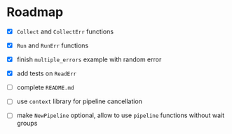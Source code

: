 Roadmap
=======

- [x] `Collect` and `CollectErr` functions
- [x] `Run` and `RunErr` functions
- [x] finish `multiple_errors` example with random error
- [x] add tests on `ReadErr`
- [ ] complete `README.md`

- [ ] use `context` library for pipeline cancellation
- [ ] make `NewPipeline` optional, allow to use `pipeline` functions without wait groups